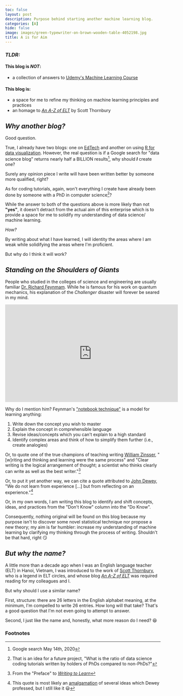 ```yaml
---
toc: false
layout: post
description: Purpose behind starting another machine learning blog.
categories: [A]
hide: false
image: images/green-typewriter-on-brown-wooden-table-4052198.jpg
title: A is for Aim
---
```

### ***TLDR:***

#### This blog is ***NOT***: 

- a collection of answers to [Udemy's Machine Learning Course](https://www.udemy.com/course/machinelearning/)  

#### This blog is: 

- a space for me to refine my thinking on machine learning principles and practices  
- an homage to [*An A-Z of ELT*](https://scottthornbury.wordpress.com/) by Scott Thornbury  

## ***Why another blog?***

Good question. 

True, I already have two blogs: one on [EdTech](https://teachinglearninglearningteaching.wordpress.com/) and another on using [R for data visualization](https://educators-r-learners.netlify.app/). However, the real question is if a Google search for "data science blog" returns nearly half a BILLION results[^1], why should ***I*** create one? 

Surely any opinion piece I write will have been written better by someone more qualified, right?

As for coding tutorials, again, won't everything I create have already been done by someone with a PhD in computer science[^2]?  

While the answer to both of the questions above is more likely than not **"yes"**, it doesn't detract from the actual aim of this enterprise which is to provide a space for me to solidify my understanding of data science/ machine learning. 

*How?* 

By writing about what I have learned, I will identity the areas where I am weak while solidifying the areas where I'm proficient. 

But why do I think it will work? 

## ***Standing on the Shoulders of Giants*** 

People who studied in the colleges of science and engineering are usually familiar [Dr. Richard Feynmam](https://en.wikipedia.org/wiki/Richard_Feynman). While he is famous for his work on quantum mechanics, his explanation of the *Challenger* disaster will forever be seared in my mind.

<iframe width="560" height="315" src="https://www.youtube.com/embed/ZOzoLdfWyKw?start=114" frameborder="0" allow="accelerometer; autoplay; encrypted-media; gyroscope; picture-in-picture" allowfullscreen></iframe>

Why do I mention him? Feynman's ["notebook technique"](https://www.youtube.com/watch?v=GD-_fcpylcE) is a model for learning anything:   
1. Write down the concept you wish to master
2. Explain the concept in comprehensible language
3. Revise ideas/concepts which you can't explain to a high standard
4. Identify complex areas and think of how to simplify them further (i.e., create analogies)

Or, to quote one of the true champions of teaching writing [William Zinsser](http://www.williamzinsserwriter.com/index.html), "[w]riting and thinking and learning were the same process" and "Clear writing is the logical arrangement of thought; a scientist who thinks clearly can write as well as the best writer."[^3]

Or, to put it yet another way, we can cite a quote attributed to [John Dewey](https://en.wikipedia.org/wiki/John_Dewey#External_links), "We do not learn from experience [...] but from reflecting on an experience."[^4] 

Or, in my own words, I am writing this blog to identify and shift concepts, ideas, and practices from the "Don't Know" column into the "Do Know".

Consequently, nothing original will be found on this blog because my purpose isn't to discover some novel statistical technique nor propose a new theory; my aim is far humbler: increase my understanding of machine learning by clarifying my thinking through the process of writing. Shouldn't be that hard, right :smirk:  

## ***But why the name?***

A little more than a decade ago when I was an English language teacher (ELT) in Hanoi, Vietnam, I was introduced to the work of [Scott Thornbury](http://www.scottthornbury.com/home.html), who is a legend in ELT circles, and whose blog [*An A-Z of ELT*](https://scottthornbury.wordpress.com/) was required reading for my colleagues and I.

But why should I use a similar name? 

First, structure: there are 26 letters in the English alphabet meaning, at the minimum, I'm compelled to write 26 entries. How long will that take? That's a good question that I'm not even going to attempt to answer. 

Second, I just like the name and, honestly, what more reason do I need? :laughing:  

### Footnotes
[^1]: Google search May 14th, 2020  
[^2]: That is an idea for a future project, "What is the ratio of data science coding tutorials written by holders of PhDs compared to non-PhDs?"   
[^3]: From the "Preface" to [*Writing to Learn*](https://bookshop.org/books/writing-to-learn-rc/9780062720405)  
[^4]: This quote is most likely an [amalgamation](https://www.quora.com/What-is-the-source-of-this-famous-quote-attributed-to-John-Dewey-We-do-not-learn-from-an-experience-We-learn-from-reflecting-on-an-experience) of several ideas which Dewey professed, but I still like it :smiley:  
[^5]: From the "Preface" to [*Writing to Learn*](https://bookshop.org/books/writing-to-learn-rc/9780062720405)